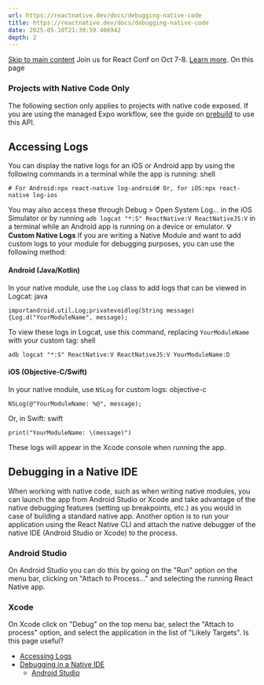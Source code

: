 ```yaml
---
url: https://reactnative.dev/docs/debugging-native-code
title: https://reactnative.dev/docs/debugging-native-code
date: 2025-05-10T21:39:59.406942
depth: 2
---
```


[Skip to main content](https://reactnative.dev/docs/debugging-native-code#__docusaurus_skipToContent_fallback)
Join us for React Conf on Oct 7-8. [Learn more](https://conf.react.dev).
On this page
### Projects with Native Code Only
The following section only applies to projects with native code exposed. If you are using the managed Expo workflow, see the guide on [prebuild](https://docs.expo.dev/workflow/prebuild/) to use this API.
## Accessing Logs[​](https://reactnative.dev/docs/debugging-native-code#accessing-logs "Direct link to Accessing Logs")
You can display the native logs for an iOS or Android app by using the following commands in a terminal while the app is running:
shell
```
# For Android:npx react-native log-android# Or, for iOS:npx react-native log-ios
```

You may also access these through Debug > Open System Log… in the iOS Simulator or by running `adb logcat "*:S" ReactNative:V ReactNativeJS:V` in a terminal while an Android app is running on a device or emulator.
**💡 Custom Native Logs**
If you are writing a Native Module and want to add custom logs to your module for debugging purposes, you can use the following method:
#### Android (Java/Kotlin)[​](https://reactnative.dev/docs/debugging-native-code#android-javakotlin "Direct link to Android \(Java/Kotlin\)")
In your native module, use the `Log` class to add logs that can be viewed in Logcat:
java
```
importandroid.util.Log;privatevoidlog(String message){Log.d("YourModuleName", message);
```

To view these logs in Logcat, use this command, replacing `YourModuleName` with your custom tag:
shell
```
adb logcat "*:S" ReactNative:V ReactNativeJS:V YourModuleName:D
```

#### iOS (Objective-C/Swift)[​](https://reactnative.dev/docs/debugging-native-code#ios-objective-cswift "Direct link to iOS \(Objective-C/Swift\)")
In your native module, use `NSLog` for custom logs:
objective-c
```
NSLog(@"YourModuleName: %@", message);
```

Or, in Swift:
swift
```
print("YourModuleName: \(message)")
```

These logs will appear in the Xcode console when running the app.
## Debugging in a Native IDE[​](https://reactnative.dev/docs/debugging-native-code#debugging-in-a-native-ide "Direct link to Debugging in a Native IDE")
When working with native code, such as when writing native modules, you can launch the app from Android Studio or Xcode and take advantage of the native debugging features (setting up breakpoints, etc.) as you would in case of building a standard native app.
Another option is to run your application using the React Native CLI and attach the native debugger of the native IDE (Android Studio or Xcode) to the process.
### Android Studio[​](https://reactnative.dev/docs/debugging-native-code#android-studio "Direct link to Android Studio")
On Android Studio you can do this by going on the "Run" option on the menu bar, clicking on "Attach to Process..." and selecting the running React Native app.
### Xcode[​](https://reactnative.dev/docs/debugging-native-code#xcode "Direct link to Xcode")
On Xcode click on "Debug" on the top menu bar, select the "Attach to process" option, and select the application in the list of "Likely Targets".
Is this page useful?
  * [Accessing Logs](https://reactnative.dev/docs/debugging-native-code#accessing-logs)
  * [Debugging in a Native IDE](https://reactnative.dev/docs/debugging-native-code#debugging-in-a-native-ide)
    * [Android Studio](https://reactnative.dev/docs/debugging-native-code#android-studio)



